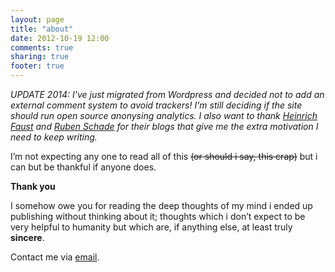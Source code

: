```yaml
---
layout: page
title: "about"
date: 2012-10-19 12:00
comments: true
sharing: true
footer: true
---
```


*UPDATE 2014: I've just migrated from Wordpress and decided not to add an external comment system to avoid trackers! I'm still deciding if the site should run open source anonysing analytics. I also want to thank [Heinrich Faust](http://hfaust.me/) and [Ruben Schade](http://rubenerd.com/) for their blogs that give me the extra motivation I need to keep writing.*

I’m not expecting any one to read all of this <del>(or should i say, this crap)</del> but i can but be thankful if anyone does.

**Thank you**

I somehow owe you for reading the deep thoughts of my mind i ended up publishing without thinking about it; thoughts which i don’t expect to be very helpful to humanity but which are, if anything else, at least truly **sincere**.

Contact me via [email](mailto:disrupts@outlook.com).


